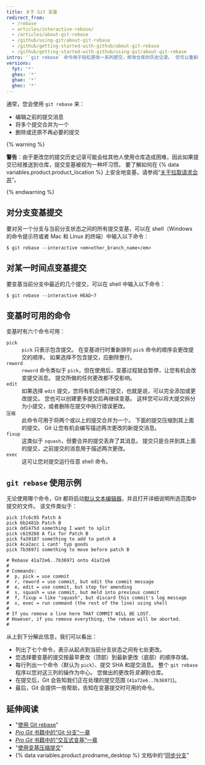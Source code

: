 ```yaml
---
title: 关于 Git 变基
redirect_from:
  - /rebase
  - articles/interactive-rebase/
  - /articles/about-git-rebase
  - /github/using-git/about-git-rebase
  - /github/getting-started-with-github/about-git-rebase
  - /github/getting-started-with-github/using-git/about-git-rebase
intro: '`git rebase` 命令用于轻松更改一系列提交，修改仓库的历史记录。 您可以重新排序、编辑提交或将提交压缩到一起。'
versions:
  fpt: '*'
  ghes: '*'
  ghae: '*'
  ghec: '*'
---
```


通常，您会使用 `git rebase` 来：

* 编辑之前的提交消息
* 将多个提交合并为一个
* 删除或还原不再必要的提交

{% warning %}

**警告**：由于更改您的提交历史记录可能会给其他人使用仓库造成困难，因此如果提交已经推送到仓库，提交变基被视为一种坏习惯。 要了解如何在 {% data variables.product.product_location %} 上安全地变基，请参阅“[关于拉取请求合并](/pull-requests/collaborating-with-pull-requests/incorporating-changes-from-a-pull-request/about-pull-request-merges)”。

{% endwarning %}

## 对分支变基提交

要对另一个分支与当前分支状态之间的所有提交变基，可以在 shell（Windows 的命令提示符或者 Mac 和 Linux 的终端）中输入以下命令：

```shell
$ git rebase --interactive <em>other_branch_name</em>
```

## 对某一时间点变基提交

要变基当前分支中最近的几个提交，可以在 shell 中输入以下命令：

```shell
$ git rebase --interactive HEAD~7
```

## 变基时可用的命令

变基时有六个命令可用：

<dl>
<dt><code>pick</code></dt>
<dd><code>pick</code> 只表示包含提交。 在变基进行时重新排列 <code>pick</code> 命令的顺序会更改提交的顺序。 如果选择不包含提交，应删除整行。 </dd>

<dt><code>reword</code></dt>
<dd><code>reword</code> 命令类似于 <code>pick</code>，但在使用后，变基过程就会暂停，让您有机会改变提交消息。 提交所做的任何更改都不受影响。 </dd>

<dt><code>edit</code></dt>
<dd>如果选择 <code>edit</code> 提交，您将有机会修订提交，也就是说，可以完全添加或更改提交。 您也可以创建更多提交后再继续变基。 这样您可以将大提交拆分为小提交，或者删除在提交中执行错误更改。 </dd>

<dt><code>压缩</code></dt>
<dd>此命令可用于将两个或以上的提交合并为一个。 下面的提交压缩到其上面的提交。 Git 让您有机会编写描述两次更改的新提交消息。</dd>

<dt><code>fixup</code></dt>
<dd>这类似于 <code>squash</code>，但要合并的提交丢弃了其消息。 提交只是合并到其上面的提交，之前提交的消息用于描述两次更改。</dd>

<dt><code>exec</code></dt>
<dd>这可让您对提交运行任意 shell 命令。</dd>
</dl>

## `git rebase` 使用示例

无论使用哪个命令，Git 都将启动[默认文本编辑器](/github/getting-started-with-github/associating-text-editors-with-git)，并且打开详细说明所选范围中提交的文件。 该文件类似于：

```
pick 1fc6c95 Patch A
pick 6b2481b Patch B
pick dd1475d something I want to split
pick c619268 A fix for Patch B
pick fa39187 something to add to patch A
pick 4ca2acc i cant' typ goods
pick 7b36971 something to move before patch B

# Rebase 41a72e6..7b36971 onto 41a72e6
#
# Commands:
#  p, pick = use commit
#  r, reword = use commit, but edit the commit message
#  e, edit = use commit, but stop for amending
#  s, squash = use commit, but meld into previous commit
#  f, fixup = like "squash", but discard this commit's log message
#  x, exec = run command (the rest of the line) using shell
#
# If you remove a line here THAT COMMIT WILL BE LOST.
# However, if you remove everything, the rebase will be aborted.
#
```

从上到下分解此信息，我们可以看出：

- 列出了七个命令，表示从起点到当前分支状态之间有七处更改。
- 您选择要变基的提交按最早更改（顶部）到最新更改（底部）的顺序存储。
- 每行列出一个命令（默认为 `pick`）、提交 SHA 和提交消息。 整个 `git rebase` 程序以您对这三列的操作为中心。 您做出的更改将*变基*到仓库。
- 在提交后，Git 会告知我们正在处理的提交范围 (`41a72e6..7b36971`)。
- 最后，Git 会提供一些帮助，告知在变基提交时可用的命令。

## 延伸阅读

- "[使用 Git rebase](/articles/using-git-rebase)"
- [_Pro Git_ 书籍中的“Git 分支”一章](https://git-scm.com/book/en/Git-Branching-Rebasing)
- [_Pro Git_ 书籍中的“交互式变基”一章](https://git-scm.com/book/en/Git-Tools-Rewriting-History#_changing_multiple)
- "[使用变基压缩提交](http://gitready.com/advanced/2009/02/10/squashing-commits-with-rebase.html)"
- {% data variables.product.prodname_desktop %} 文档中的“[同步分支](/desktop/contributing-to-projects/syncing-your-branch)”
